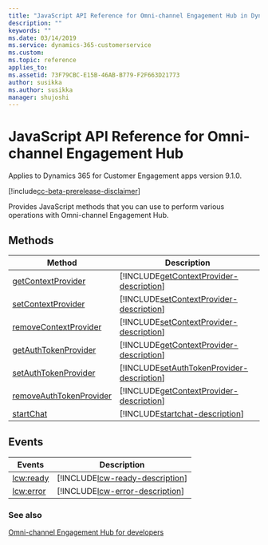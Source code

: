 ```yaml
---
title: "JavaScript API Reference for Omni-channel Engagement Hub in Dynamics 365 | Microsoft Docs"
description: ""
keywords: ""
ms.date: 03/14/2019
ms.service: dynamics-365-customerservice
ms.custom:
ms.topic: reference
applies_to:
ms.assetid: 73F79CBC-E15B-46AB-B779-F2F663D21773
author: susikka
ms.author: susikka
manager: shujoshi
---
```

# JavaScript API Reference for Omni-channel Engagement Hub

Applies to Dynamics 365 for Customer Engagement apps version 9.1.0.

[!include[cc-beta-prerelease-disclaimer](../../includes/cc-beta-prerelease-disclaimer.md)]

Provides JavaScript methods that you can use to perform various operations with Omni-channel Engagement Hub.

## Methods

| Method | Description |
|---------|-------------|
| [getContextProvider](reference/methods/getContextProvider.md) | [!INCLUDE[getContextProvider-description](reference/includes/getContextProvider-description.md)] |
| [setContextProvider](reference/methods/setContextProvider.md) | [!INCLUDE[setContextProvider-description](reference/includes/setContextProvider-description.md)] |
| [removeContextProvider](reference/methods/removeContextProvider.md) | [!INCLUDE[setContextProvider-description](reference/includes/removeContextProvider-description.md)] |
| [getAuthTokenProvider](reference/methods/getAuthTokenProvider.md) | [!INCLUDE[getContextProvider-description](reference/includes/getAuthTokenProvider-description.md)] |
| [setAuthTokenProvider](reference/methods/setAuthTokenProvider.md) | [!INCLUDE[setAuthTokenProvider-description](reference/includes/setAuthTokenProvider-description.md)] |
| [removeAuthTokenProvider](reference/methods/removeAuthTokenProvider.md) | [!INCLUDE[getContextProvider-description](reference/includes/removeAuthTokenProvider-description.md)] |
| [startChat](reference/methods/startChat.md) | [!INCLUDE[startchat-description](reference/includes/startChat-description.md)] |

## Events

| Events | Description |
|---------|-------------|
| [lcw:ready](reference/events/lcw-ready.md) | [!INCLUDE[lcw-ready-description](reference/includes/lcw-ready-description.md)] |
| [lcw:error](reference/events/lcw-error.md) | [!INCLUDE[lcw-error-description](reference/includes/lcw-error-description.md)] |

### See also

[Omni-channel Engagement Hub for developers](omni-channel-engagement-hub-developer.md)
